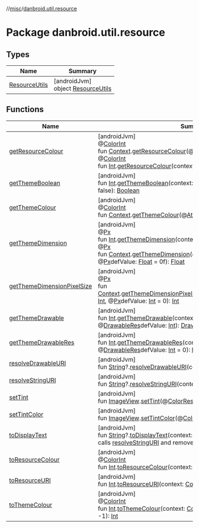 //[misc](../../index.md)/[danbroid.util.resource](index.md)

# Package danbroid.util.resource

## Types

| Name | Summary |
|---|---|
| [ResourceUtils](-resource-utils/index.md) | [androidJvm]<br>object [ResourceUtils](-resource-utils/index.md) |

## Functions

| Name | Summary |
|---|---|
| [getResourceColour](get-resource-colour.md) | [androidJvm]<br>@[ColorInt](https://developer.android.com/reference/kotlin/androidx/annotation/ColorInt.html)<br>fun [Context](https://developer.android.com/reference/kotlin/android/content/Context.html).[getResourceColour](get-resource-colour.md)(@[ColorRes](https://developer.android.com/reference/kotlin/androidx/annotation/ColorRes.html)colorID: [Int](https://kotlinlang.org/api/latest/jvm/stdlib/kotlin/-int/index.html)): [Int](https://kotlinlang.org/api/latest/jvm/stdlib/kotlin/-int/index.html)<br>@[ColorInt](https://developer.android.com/reference/kotlin/androidx/annotation/ColorInt.html)<br>fun [Int](https://kotlinlang.org/api/latest/jvm/stdlib/kotlin/-int/index.html).[getResourceColour](get-resource-colour.md)(context: [Context](https://developer.android.com/reference/kotlin/android/content/Context.html)): [Int](https://kotlinlang.org/api/latest/jvm/stdlib/kotlin/-int/index.html) |
| [getThemeBoolean](get-theme-boolean.md) | [androidJvm]<br>fun [Int](https://kotlinlang.org/api/latest/jvm/stdlib/kotlin/-int/index.html).[getThemeBoolean](get-theme-boolean.md)(context: [Context](https://developer.android.com/reference/kotlin/android/content/Context.html), defValue: [Boolean](https://kotlinlang.org/api/latest/jvm/stdlib/kotlin/-boolean/index.html) = false): [Boolean](https://kotlinlang.org/api/latest/jvm/stdlib/kotlin/-boolean/index.html) |
| [getThemeColour](get-theme-colour.md) | [androidJvm]<br>@[ColorInt](https://developer.android.com/reference/kotlin/androidx/annotation/ColorInt.html)<br>fun [Context](https://developer.android.com/reference/kotlin/android/content/Context.html).[getThemeColour](get-theme-colour.md)(@[AttrRes](https://developer.android.com/reference/kotlin/androidx/annotation/AttrRes.html)themeColorAttribute: [Int](https://kotlinlang.org/api/latest/jvm/stdlib/kotlin/-int/index.html)): [Int](https://kotlinlang.org/api/latest/jvm/stdlib/kotlin/-int/index.html) |
| [getThemeDimension](get-theme-dimension.md) | [androidJvm]<br>@[Px](https://developer.android.com/reference/kotlin/androidx/annotation/Px.html)<br>fun [Int](https://kotlinlang.org/api/latest/jvm/stdlib/kotlin/-int/index.html).[getThemeDimension](get-theme-dimension.md)(context: [Context](https://developer.android.com/reference/kotlin/android/content/Context.html)): [Int](https://kotlinlang.org/api/latest/jvm/stdlib/kotlin/-int/index.html)<br>@[Px](https://developer.android.com/reference/kotlin/androidx/annotation/Px.html)<br>fun [Context](https://developer.android.com/reference/kotlin/android/content/Context.html).[getThemeDimension](get-theme-dimension.md)(@[AttrRes](https://developer.android.com/reference/kotlin/androidx/annotation/AttrRes.html)themeDimensionAttr: [Int](https://kotlinlang.org/api/latest/jvm/stdlib/kotlin/-int/index.html), @[Px](https://developer.android.com/reference/kotlin/androidx/annotation/Px.html)defValue: [Float](https://kotlinlang.org/api/latest/jvm/stdlib/kotlin/-float/index.html) = 0f): [Float](https://kotlinlang.org/api/latest/jvm/stdlib/kotlin/-float/index.html) |
| [getThemeDimensionPixelSize](get-theme-dimension-pixel-size.md) | [androidJvm]<br>@[Px](https://developer.android.com/reference/kotlin/androidx/annotation/Px.html)<br>fun [Context](https://developer.android.com/reference/kotlin/android/content/Context.html).[getThemeDimensionPixelSize](get-theme-dimension-pixel-size.md)(@[AttrRes](https://developer.android.com/reference/kotlin/androidx/annotation/AttrRes.html)themeDimensionAttr: [Int](https://kotlinlang.org/api/latest/jvm/stdlib/kotlin/-int/index.html), @[Px](https://developer.android.com/reference/kotlin/androidx/annotation/Px.html)defValue: [Int](https://kotlinlang.org/api/latest/jvm/stdlib/kotlin/-int/index.html) = 0): [Int](https://kotlinlang.org/api/latest/jvm/stdlib/kotlin/-int/index.html) |
| [getThemeDrawable](get-theme-drawable.md) | [androidJvm]<br>fun [Int](https://kotlinlang.org/api/latest/jvm/stdlib/kotlin/-int/index.html).[getThemeDrawable](get-theme-drawable.md)(context: [Context](https://developer.android.com/reference/kotlin/android/content/Context.html), @[DrawableRes](https://developer.android.com/reference/kotlin/androidx/annotation/DrawableRes.html)defValue: [Int](https://kotlinlang.org/api/latest/jvm/stdlib/kotlin/-int/index.html)): [Drawable](https://developer.android.com/reference/kotlin/android/graphics/drawable/Drawable.html)? |
| [getThemeDrawableRes](get-theme-drawable-res.md) | [androidJvm]<br>fun [Int](https://kotlinlang.org/api/latest/jvm/stdlib/kotlin/-int/index.html).[getThemeDrawableRes](get-theme-drawable-res.md)(context: [Context](https://developer.android.com/reference/kotlin/android/content/Context.html), @[DrawableRes](https://developer.android.com/reference/kotlin/androidx/annotation/DrawableRes.html)defValue: [Int](https://kotlinlang.org/api/latest/jvm/stdlib/kotlin/-int/index.html) = 0): [Int](https://kotlinlang.org/api/latest/jvm/stdlib/kotlin/-int/index.html) |
| [resolveDrawableURI](resolve-drawable-u-r-i.md) | [androidJvm]<br>fun [String](https://kotlinlang.org/api/latest/jvm/stdlib/kotlin/-string/index.html)?.[resolveDrawableURI](resolve-drawable-u-r-i.md)(context: [Context](https://developer.android.com/reference/kotlin/android/content/Context.html)): [Int](https://kotlinlang.org/api/latest/jvm/stdlib/kotlin/-int/index.html) |
| [resolveStringURI](resolve-string-u-r-i.md) | [androidJvm]<br>fun [String](https://kotlinlang.org/api/latest/jvm/stdlib/kotlin/-string/index.html)?.[resolveStringURI](resolve-string-u-r-i.md)(context: [Context](https://developer.android.com/reference/kotlin/android/content/Context.html)): [String](https://kotlinlang.org/api/latest/jvm/stdlib/kotlin/-string/index.html)? |
| [setTint](set-tint.md) | [androidJvm]<br>fun [ImageView](https://developer.android.com/reference/kotlin/android/widget/ImageView.html).[setTint](set-tint.md)(@[ColorRes](https://developer.android.com/reference/kotlin/androidx/annotation/ColorRes.html)tint: [Int](https://kotlinlang.org/api/latest/jvm/stdlib/kotlin/-int/index.html)) |
| [setTintColor](set-tint-color.md) | [androidJvm]<br>fun [ImageView](https://developer.android.com/reference/kotlin/android/widget/ImageView.html).[setTintColor](set-tint-color.md)(@[ColorInt](https://developer.android.com/reference/kotlin/androidx/annotation/ColorInt.html)tint: [Int](https://kotlinlang.org/api/latest/jvm/stdlib/kotlin/-int/index.html)) |
| [toDisplayText](to-display-text.md) | [androidJvm]<br>fun [String](https://kotlinlang.org/api/latest/jvm/stdlib/kotlin/-string/index.html)?.[toDisplayText](to-display-text.md)(context: [Context](https://developer.android.com/reference/kotlin/android/content/Context.html)): [String](https://kotlinlang.org/api/latest/jvm/stdlib/kotlin/-string/index.html)?<br>calls [resolveStringURI](resolve-string-u-r-i.md) and removes any html tags |
| [toResourceColour](to-resource-colour.md) | [androidJvm]<br>@[ColorInt](https://developer.android.com/reference/kotlin/androidx/annotation/ColorInt.html)<br>fun [Int](https://kotlinlang.org/api/latest/jvm/stdlib/kotlin/-int/index.html).[toResourceColour](to-resource-colour.md)(context: [Context](https://developer.android.com/reference/kotlin/android/content/Context.html)): [Int](https://kotlinlang.org/api/latest/jvm/stdlib/kotlin/-int/index.html) |
| [toResourceURI](to-resource-u-r-i.md) | [androidJvm]<br>fun [Int](https://kotlinlang.org/api/latest/jvm/stdlib/kotlin/-int/index.html).[toResourceURI](to-resource-u-r-i.md)(context: [Context](https://developer.android.com/reference/kotlin/android/content/Context.html)): [Uri](https://developer.android.com/reference/kotlin/android/net/Uri.html) |
| [toThemeColour](to-theme-colour.md) | [androidJvm]<br>@[ColorInt](https://developer.android.com/reference/kotlin/androidx/annotation/ColorInt.html)<br>fun [Int](https://kotlinlang.org/api/latest/jvm/stdlib/kotlin/-int/index.html).[toThemeColour](to-theme-colour.md)(context: [Context](https://developer.android.com/reference/kotlin/android/content/Context.html), @[ColorInt](https://developer.android.com/reference/kotlin/androidx/annotation/ColorInt.html)defaultValue: [Int](https://kotlinlang.org/api/latest/jvm/stdlib/kotlin/-int/index.html) = -1): [Int](https://kotlinlang.org/api/latest/jvm/stdlib/kotlin/-int/index.html) |

